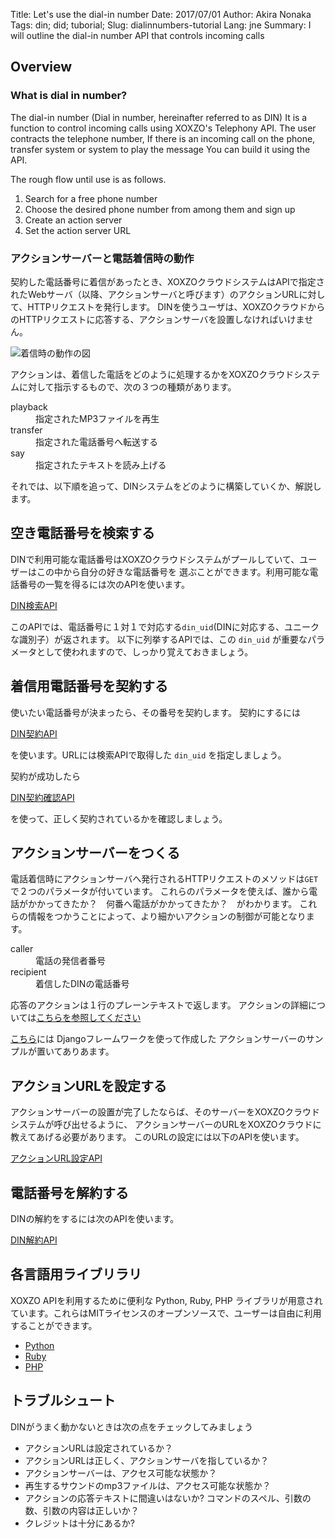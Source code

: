 Title: Let's use the dial-in number
Date: 2017/07/01
Author: Akira Nonaka
Tags: din; did; tuborial;
Slug: dialinnumbers-tutorial
Lang: jne
Summary: I will outline the dial-in number API that controls incoming calls

## Overview

### What is dial in number?

The dial-in number (Dial in number, hereinafter referred to as DIN)
It is a function to control incoming calls using XOXZO's Telephony API.
The user contracts the telephone number,
If there is an incoming call on the phone, transfer system or system to play the message
You can build it using the API.

The rough flow until use is as follows.

1. Search for a free phone number
1. Choose the desired phone number from among them and sign up
1. Create an action server
1. Set the action server URL

### アクションサーバーと電話着信時の動作
 
契約した電話番号に着信があったとき、XOXZOクラウドシステムはAPIで指定されたWebサーバ（以降、アクションサーバと呼びます）のアクションURLに対して、HTTPリクエストを発行します。
DINを使うユーザは、XOXZOクラウドからのHTTPリクエストに応答する、アクションサーバを設置しなければいけません。

![着信時の動作の図]({filename}/images/Tutorial/din-get-call-ja.jpeg)

アクションは、着信した電話をどのように処理するかをXOXZOクラウドシステムに対して指示するもので、次の３つの種類があります。

<dl>
    <dt>playback
    <dd>指定されたMP3ファイルを再生
    <dt>transfer
    <dd>指定された電話番号へ転送する
    <dt>say
    <dd>指定されたテキストを読み上げる
</dl>

それでは、以下順を追って、DINシステムをどのように構築していくか、解説します。

## 空き電話番号を検索する

DINで利用可能な電話番号はXOXZOクラウドシステムがプールしていて、ユーザーはこの中から自分の好きな電話番号を
選ぶことができます。利用可能な電話番号の一覧を得るには次のAPIを使います。

[DIN検索API](http://docs.xoxzo.com/ja/din.html#finding-a-dial-in-number-via-api)

このAPIでは、電話番号に１対１で対応する`din_uid`(DINに対応する、ユニークな識別子）が返されます。
以下に列挙するAPIでは、この `din_uid` が重要なパラメータとして使われますので、しっかり覚えておきましょう。

## 着信用電話番号を契約する

使いたい電話番号が決まったら、その番号を契約します。
契約にするには

[DIN契約API](http://docs.xoxzo.com/ja/din.html#subscribing-to-a-dial-in-number-via-api)

を使います。URLには検索APIで取得した `din_uid` を指定しましょう。

契約が成功したら

[DIN契約確認API](http://docs.xoxzo.com/ja/din.html#getting-the-list-of-subscribed-dial-in-numbers-via-api)

を使って、正しく契約されているかを確認しましょう。

## アクションサーバーをつくる

電話着信時にアクションサーバへ発行されるHTTPリクエストのメソッドは`GET`で２つのパラメータが付いています。
これらのパラメータを使えば、誰から電話がかかってきたか？　何番へ電話がかかってきたか？　がわかります。
これらの情報をつかうことによって、より細かいアクションの制御が可能となります。

<dl>
    <dt>caller
    <dd>電話の発信者番号
    <dt>recipient
    <dd>着信したDINの電話番号
</dl>

応答のアクションは１行のプレーンテキストで返します。
アクションの詳細については[こちらを参照してください](http://docs.xoxzo.com/ja/din.html#available-actions)

[こちら](https://github.com/xoxzo/din-action-server-demo)には Djangoフレームワークを使って作成した
アクションサーバーのサンプルが置いてありあます。

## アクションURLを設定する

アクションサーバーの設置が完了したならば、そのサーバーをXOXZOクラウドシステムが呼び出せるように、
アクションサーバーのURLをXOXZOクラウドに教えてあげる必要があります。
このURLの設定には以下のAPIを使います。

[アクションURL設定API](http://docs.xoxzo.com/ja/din.html#attach-an-action-to-the-dial-in-number-via-api)

## 電話番号を解約する

DINの解約をするには次のAPIを使います。

[DIN解約API](http://docs.xoxzo.com/ja/din.html#subscribing-to-a-dial-in-number-via-api)

## 各言語用ライブリラリ

XOXZO APIを利用するために便利な Python, Ruby, PHP ライブラリが用意されています。これらはMITライセンスのオープンソースで、ユーザーは自由に利用することができます。

- [Python](https://github.com/xoxzo/xoxzo.cloudpy)
- [Ruby](https://github.com/xoxzo/xoxzo-cloudruby)
- [PHP](https://github.com/xoxzo/xoxzo.cloudphp)

## トラブルシュート

DINがうまく動かないときは次の点をチェックしてみましょう

- アクションURLは設定されているか？
- アクションURLは正しく、アクションサーバを指しているか？
- アクションサーバーは、アクセス可能な状態か？
- 再生するサウンドのmp3ファイルは、アクセス可能な状態か？
- アクションの応答テキストに間違いはないか? コマンドのスペル、引数の数、引数の内容は正しいか？
- クレジットは十分にあるか?
